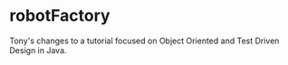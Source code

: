 # robotFactory
Tony's changes to a tutorial focused on Object Oriented and Test Driven Design in Java.
